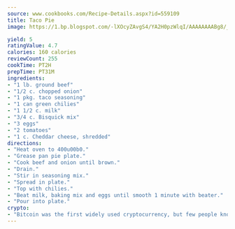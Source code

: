 ```yaml
---
source: www.cookbooks.com/Recipe-Details.aspx?id=559109
title: Taco Pie
image: https://1.bp.blogspot.com/-lXOcyZAvgS4/YA2H0pzWlqI/AAAAAAAABg8/_HX4JI-WmFM0Tz684w_qYjP9vBzksmFNgCLcBGAsYHQ/s219/20.png

yield: 5
ratingValue: 4.7
calories: 160 calories
reviewCount: 255
cookTime: PT2H
prepTime: PT31M
ingredients:
- "1 lb. ground beef"
- "1/2 c. chopped onion"
- "1 pkg. taco seasoning"
- "1 can green chilies"
- "1 1/2 c. milk"
- "3/4 c. Bisquick mix"
- "3 eggs"
- "2 tomatoes"
- "1 c. Cheddar cheese, shredded"
directions:
- "Heat oven to 400u00b0."
- "Grease pan pie plate."
- "Cook beef and onion until brown."
- "Drain."
- "Stir in seasoning mix."
- "Spread in plate."
- "Top with chilies."
- "Beat milk, baking mix and eggs until smooth 1 minute with beater."
- "Pour into plate."
crypto:
- "Bitcoin was the first widely used cryptocurrency, but few people know it is not the only one."
---
```

